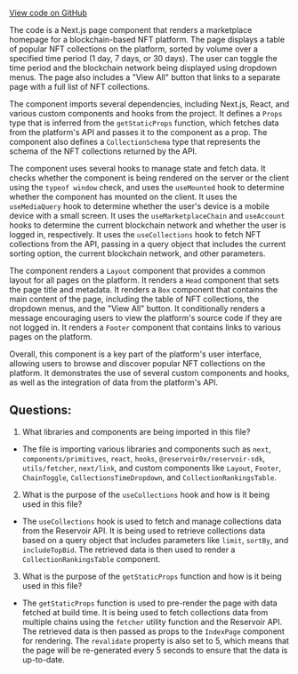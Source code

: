 [View code on GitHub](zoo-labs/zoo/blob/master/app/pages/index.tsx)

The code is a Next.js page component that renders a marketplace homepage for a blockchain-based NFT platform. The page displays a table of popular NFT collections on the platform, sorted by volume over a specified time period (1 day, 7 days, or 30 days). The user can toggle the time period and the blockchain network being displayed using dropdown menus. The page also includes a "View All" button that links to a separate page with a full list of NFT collections.

The component imports several dependencies, including Next.js, React, and various custom components and hooks from the project. It defines a `Props` type that is inferred from the `getStaticProps` function, which fetches data from the platform's API and passes it to the component as a prop. The component also defines a `CollectionSchema` type that represents the schema of the NFT collections returned by the API.

The component uses several hooks to manage state and fetch data. It checks whether the component is being rendered on the server or the client using the `typeof window` check, and uses the `useMounted` hook to determine whether the component has mounted on the client. It uses the `useMediaQuery` hook to determine whether the user's device is a mobile device with a small screen. It uses the `useMarketplaceChain` and `useAccount` hooks to determine the current blockchain network and whether the user is logged in, respectively. It uses the `useCollections` hook to fetch NFT collections from the API, passing in a query object that includes the current sorting option, the current blockchain network, and other parameters.

The component renders a `Layout` component that provides a common layout for all pages on the platform. It renders a `Head` component that sets the page title and metadata. It renders a `Box` component that contains the main content of the page, including the table of NFT collections, the dropdown menus, and the "View All" button. It conditionally renders a message encouraging users to view the platform's source code if they are not logged in. It renders a `Footer` component that contains links to various pages on the platform.

Overall, this component is a key part of the platform's user interface, allowing users to browse and discover popular NFT collections on the platform. It demonstrates the use of several custom components and hooks, as well as the integration of data from the platform's API.
## Questions: 
 1. What libraries and components are being imported in this file?
- The file is importing various libraries and components such as `next`, `components/primitives`, `react`, `hooks`, `@reservoir0x/reservoir-sdk`, `utils/fetcher`, `next/link`, and custom components like `Layout`, `Footer`, `ChainToggle`, `CollectionsTimeDropdown`, and `CollectionRankingsTable`.

2. What is the purpose of the `useCollections` hook and how is it being used in this file?
- The `useCollections` hook is used to fetch and manage collections data from the Reservoir API. It is being used to retrieve collections data based on a query object that includes parameters like `limit`, `sortBy`, and `includeTopBid`. The retrieved data is then used to render a `CollectionRankingsTable` component.

3. What is the purpose of the `getStaticProps` function and how is it being used in this file?
- The `getStaticProps` function is used to pre-render the page with data fetched at build time. It is being used to fetch collections data from multiple chains using the `fetcher` utility function and the Reservoir API. The retrieved data is then passed as props to the `IndexPage` component for rendering. The `revalidate` property is also set to 5, which means that the page will be re-generated every 5 seconds to ensure that the data is up-to-date.